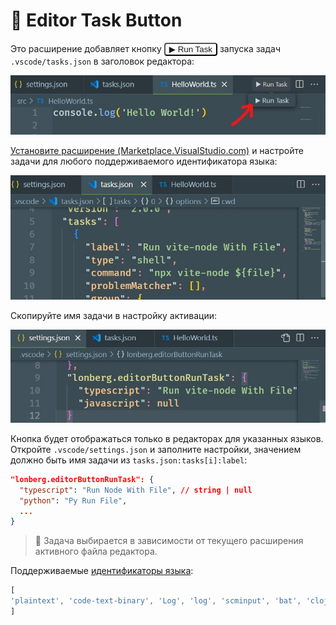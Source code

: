 
# 🚀 Editor Task Button

Это расширение добавляет кнопку <button style="background: transparent; color: inherit; border-radius: 4px; "> ▶ Run Task </button> запуска задач `.vscode/tasks.json` в заголовок редактора:

![](assets/button-run-task-1.jpg)

[Установите расширение (Marketplace.VisualStudio.com)](https://marketplace.visualstudio.com/items?itemName=lonberg.editor-button-run-task) и настройте задачи для любого поддерживаемого идентификатора языка:

![](assets/button-run-task-2.jpg)

Скопируйте имя задачи в настройку активации:

![](assets/button-run-task-3.jpg)

Кнопка будет отображаться только в редакторах для указанных языков. Откройте `.vscode/settings.json` и заполните настройки, значением должно быть имя задачи из `tasks.json:tasks[i]:label`:

```json
"lonberg.editorButtonRunTask": {
  "typescript": "Run Node With File", // string | null
  "python": "Py Run File",
  ...
}
```

> 📌 Задача выбирается в зависимости от текущего расширения активного файла редактора.

Поддерживаемые [идентификаторы языка](https://code.visualstudio.com/docs/languages/identifiers#_known-language-identifiers):

```js
[
'plaintext', 'code-text-binary', 'Log', 'log', 'scminput', 'bat', 'clojure', 'coffeescript', 'jsonc', 'json', 'c', 'cpp', 'cuda-cpp', 'csharp', 'css', 'dart', 'diff', 'dockerfile', 'ignore', 'fsharp', 'git-commit', 'git-rebase', 'go', 'groovy', 'handlebars', 'hlsl', 'html', 'ini', 'properties', 'java', 'javascriptreact', 'javascript', 'jsx-tags', 'jsonl', 'snippets', 'julia', 'juliamarkdown', 'tex', 'latex', 'bibtex', 'cpp_embedded_latex', 'markdown_latex_combined', 'less', 'lua', 'makefile', 'markdown', 'markdown-math', 'wat', 'objective-c', 'objective-cpp', 'perl', 'raku', 'php', 'powershell', 'jade', 'python', 'r', 'razor', 'restructuredtext', 'ruby', 'rust', 'scss', 'search-result', 'shaderlab', 'shellscript', 'sql', 'swift', 'typescript', 'typescriptreact', 'vb', 'xml', 'xsl', 'dockercompose', 'yaml', 'raw', 'ssh_config'
]
```
